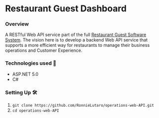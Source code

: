 # Restaurant Guest Dashboard
### Overview
A RESTful Web API service part of the full [Restaurant Guest Software System](https://github.com/RonnieLutaro/smart-restaurant-android). The vision here is to develop a backend Web API service that supports a more efficient way for restaurants to manage their business operations and Customer Experience.

### Technologies used 🚀
- ASP.NET 5.0
- C#

### Setting Up 🛠
01. `git clone https://github.com/RonnieLutaro/operations-web-API.git`
02. `cd operations-web-API`

